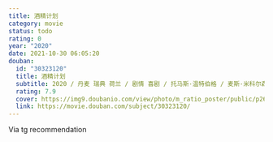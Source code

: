 ```yaml
---
title: 酒精计划
category: movie
status: todo
rating: 0
year: "2020"
date: 2021-10-30 06:05:20
douban:
  id: "30323120"
  title: 酒精计划
  subtitle: 2020 / 丹麦 瑞典 荷兰 / 剧情 喜剧 / 托马斯·温特伯格 / 麦斯·米科尔森 托玛斯·博·拉森
  rating: 7.9
  cover: https://img9.doubanio.com/view/photo/m_ratio_poster/public/p2628440526.jpg
  link: https://movie.douban.com/subject/30323120/
---
```


Via tg recommendation 
